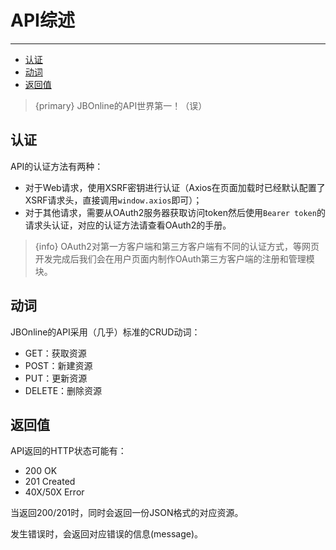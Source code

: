 # API综述

--- 

- [认证](#authentication)
- [动词](#verbal)
- [返回值](#return-value)

> {primary} JBOnline的API世界第一！（误）

<a name="authentication"></a>
## 认证

API的认证方法有两种：

- 对于Web请求，使用XSRF密钥进行认证（Axios在页面加载时已经默认配置了XSRF请求头，直接调用`window.axios`即可）；
- 对于其他请求，需要从OAuth2服务器获取访问token然后使用`Bearer token`的请求头认证，对应的认证方法请查看OAuth2的手册。

> {info} OAuth2对第一方客户端和第三方客户端有不同的认证方式，等网页开发完成后我们会在用户页面内制作OAuth第三方客户端的注册和管理模块。

<a name="verbal"></a>
## 动词

JBOnline的API采用（几乎）标准的CRUD动词：

- GET：获取资源
- POST：新建资源
- PUT：更新资源
- DELETE：删除资源

<a name="return-value"></a>
## 返回值

API返回的HTTP状态可能有：

- 200 OK
- 201 Created
- 40X/50X Error

当返回200/201时，同时会返回一份JSON格式的对应资源。

发生错误时，会返回对应错误的信息(message)。